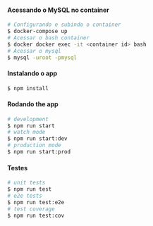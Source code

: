 #### Acessando o MySQL no container
```bash
# Configurando e subindo o container 
$ docker-compose up
# Acessar o bash container
$ docker docker exec -it <container id> bash
# Acessar o mysql
$ mysql -uroot -pmysql
```
#### Instalando o app
```bash
$ npm install
```
#### Rodando the app
```bash
# development
$ npm run start
# watch mode
$ npm run start:dev
# production mode
$ npm run start:prod
```
#### Testes
```bash
# unit tests
$ npm run test
# e2e tests
$ npm run test:e2e
# test coverage
$ npm run test:cov
```